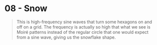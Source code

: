 # 08 - Snow

> This is high-frequency sine waves that turn some hexagons on and off on a grid. The frequency is actually so high that what we see is Moiré patterns instead of the regular circle that one would expect from a sine wave, giving us the snowflake shape.


